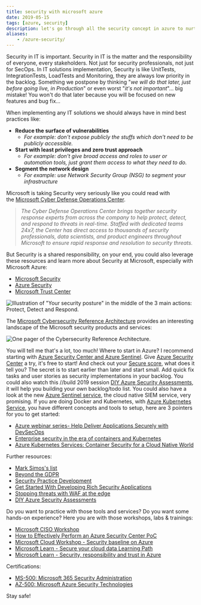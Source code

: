 ```yaml
---
title: security with microsoft azure
date: 2019-05-15
tags: [azure, security]
description: let's go through all the security concept in azure to nurture your security posture
aliases:
    - /azure-security/
---
```

Security in IT is important.
Security in IT is the matter and the responsibility of everyone, every stakeholders. Not just for security professionals, not just for SecOps.
In IT solutions implementation, Security is like UnitTests, IntegrationTests, LoadTests and Monitoring, they are always low priority in the backlog. Something we postpone by thinking "_we will do that later, just before going live, in Production_" or even worst "_it's not important_"... big mistake! You won't do that later because you will be focused on new features and bug fix...

When implementing any IT solutions we should always have in mind best practices like:
- **Reduce the surface of vulnerabilities**
    - _For example: don't expose publicly the stuffs which don't need to be publicly accessible._
- **Start with least privileges and zero trust approach**
    - _For example: don't give broad access and roles to user or automation tools, just grant them access to what they need to do._
- **Segment the network design**
    - _For example: use Network Security Group (NSG) to segment your infrastructure_

Microsoft is taking Security very seriously like you could read with the [Microsoft Cyber Defense Operations Center](https://www.microsoft.com/msrc/cdoc).  

> _The Cyber Defense Operations Center brings together security response experts from across the company to help protect, detect, and respond to threats in real-time. Staffed with dedicated teams 24x7, the Center has direct access to thousands of security professionals, data scientists, and product engineers throughout Microsoft to ensure rapid response and resolution to security threats._

But Security is a shared responsibility, on your end, you could also leverage these resources and learn more about Security at Microsoft, especially with Microsoft Azure:
- [Microsoft Security](https://www.microsoft.com/security)
- [Azure Security](https://docs.microsoft.com/azure/security/)
- [Microsoft Trust Center](https://www.microsoft.com/trustcenter/security/azure-security)

![Illustration of "Your security posture" in the middle of the 3 main actions: Protect, Detect and Respond.](https://2.bp.blogspot.com/-UaEFRGNHXa4/XN2EgfKu-wI/AAAAAAAAS-4/kHYESCHDf7wZSWJaO3p62ru0httjRZoFwCLcBGAs/s640/ProtectDetectRespond.PNG)

The [Microsoft Cybersecurity Reference Architecture](https://aka.ms/MCRA) provides an interesting landscape of the Microsoft security products and services:

![One pager of the Cybersecurity Reference Architecture.](https://3.bp.blogspot.com/-Yh59KPPoVts/XNzLDnzZInI/AAAAAAAAS-s/GuK7EWVDE6oPuoEUmZLtTx0mFnbOEseLgCLcBGAs/s640/MCRA.PNG)

You will tell me that's a lot, too much! Where to start in Azure? I recommend starting with [Azure Security Center and Azure Sentinel](https://azure.microsoft.com/en-us/blog/securing-the-hybrid-cloud-with-azure-security-center-and-azure-sentinel).
Give [Azure Security Center](https://azure.microsoft.com/services/security-center) a try, it's free to start! And check out your [Secure score](https://docs.microsoft.com/azure/security-center/security-center-secure-score), what does it tell you?
The secret is to start earlier than later and start small. Add quick fix tasks and user stories as security implementations in your backlog. You could also watch this //build 2019 session [DIY Azure Security Assessments](https://mybuild.techcommunity.microsoft.com/sessions/77141), it will help you building your own backlog/todo list.
You could also have a look at the new [Azure Sentinel service](https://azure.microsoft.com/services/azure-sentinel), the cloud native SIEM service, very promising.
If you are doing Docker and Kubernetes, with [Azure Kubernetes Service](https://azure.microsoft.com/services/kubernetes-service), you have different concepts and tools to setup, here are 3 pointers for you to get started:  
- [Azure webinar series- Help Deliver Applications Securely with DevSecOps](https://info.microsoft.com/ww-ondemand-help-deliver-applications-securely-with-devsecops-us.html)
- [Enterprise security in the era of containers and Kubernetes](https://mybuild.techcommunity.microsoft.com/sessions/77061)
- [Azure Kubernetes Services: Container Security for a Cloud Native World](https://info.cloudops.com/azure-kubernetes-services-container-security)

Further resources:  
- [Mark Simos's list](https://aka.ms/markslist)
- [Beyond the GDPR](https://info.microsoft.com/ww-landing-CMPL-Beyond-the-GDPR-ebook.html)
- [Security Practice Development](https://assets.microsoft.com/mpn-security-playbook.pdf)
- [Get Started With Developing Rich Security Applications](https://mybuild.techcommunity.microsoft.com/sessions/77800)
- [Stopping threats with WAF at the edge](https://mybuild.techcommunity.microsoft.com/sessions/77284)
- [DIY Azure Security Assessments](https://mybuild.techcommunity.microsoft.com/sessions/77141)

Do you want to practice with those tools and services? Do you want some hands-on experience? Here you are with those workshops, labs & trainings:
- [Microsoft CISO Workshop](https://aka.ms/CISOWorkshop)
- [How to Effectively Perform an Azure Security Center PoC](https://techcommunity.microsoft.com/t5/Security-Identity/How-to-Effectively-Perform-an-Azure-Security-Center-PoC/m-p/516874)
- [Microsoft Cloud Workshop - Security baseline on Azure](https://github.com/Microsoft/MCW-Security-baseline-on-Azure)
- [Microsoft Learn - Secure your cloud data Learning Path](https://docs.microsoft.com/learn/paths/secure-your-cloud-data/)
- [Microsoft Learn - Security, responsibility and trust in Azure](https://docs.microsoft.com/learn/modules/intro-to-security-in-azure/)

Certifications:
- [MS-500: Microsoft 365 Security Administration](https://www.microsoft.com/learning/exam-MS-500.aspx)
- [AZ-500: Microsoft Azure Security Technologies](https://www.microsoft.com/learning/exam-az-500.aspx)

Stay safe!